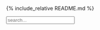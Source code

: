 {% include_relative README.md %}

<link rel="stylesheet" href="/css/search.css">

<!-- Html Elements for Search -->
<div id="search-container">
<input type="text" id="search-input" placeholder="search...">
<ul id="results-container"></ul>
</div>

<!-- Script pointing to search-script.js -->
<script src="js/simple-jekyll-search.min.js" type="text/javascript"></script>


<!-- Configuration -->
<script>
SimpleJekyllSearch({
  searchInput: document.getElementById('search-input'),
  resultsContainer: document.getElementById('results-container'),
  searchResultTemplate: '<div><a href="{url}"><h1>{name}</h1></a><span>{note}</span></div>',
  json: 'api/v1/all.json'
})
</script>